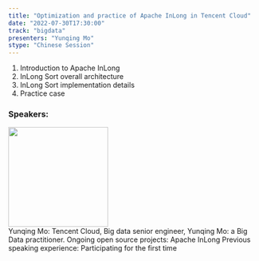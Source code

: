 ```yaml
---
title: "Optimization and practice of Apache InLong in Tencent Cloud"
date: "2022-07-30T17:30:00"
track: "bigdata"
presenters: "Yunqing Mo"
stype: "Chinese Session"
---
```

1. Introduction to Apache InLong
2. InLong Sort overall architecture
3. InLong Sort implementation details
4. Practice case
 ### Speakers: 
 <img src="images/speaker/1098.png" width="200" /><br>Yunqing Mo: Tencent Cloud, Big data senior engineer, Yunqing Mo: a Big Data practitioner.
Ongoing open source projects: Apache InLong
Previous speaking experience: Participating for the first time

 